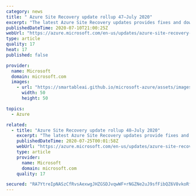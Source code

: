 ```yaml
---
category: news
title: " Azure Site Recovery update rollup 47—July 2020"
excerpt: "The latest Azure Site Recovery updates provides fixes and download links for Site Recovery components."
publishedDateTime: 2020-07-10T21:00:25Z
webUrl: "https://azure.microsoft.com/en-us/updates/azure-site-recovery-update-rollup-47-july-2020/"
type: article
quality: 17
heat: 17
published: false

provider:
  name: Microsoft
  domain: microsoft.com
  images:
    - url: "https://smartableai.github.io/microsoft-azure/assets/images/organizations/microsoft.com-50x50.jpg"
      width: 50
      height: 50

topics:
  - Azure

related:
  - title: "Azure Site Recovery update rollup 48—July 2020"
    excerpt: "The latest Azure Site Recovery updates provide fixes and download links for Site Recovery components."
    publishedDateTime: 2020-07-25T00:01:58Z
    webUrl: "https://azure.microsoft.com/en-us/updates/azure-site-recovery-update-rollup-48-july-2020/"
    type: article
    provider:
      name: Microsoft
      domain: microsoft.com
    quality: 17

secured: "RA7YtreIpNASzCfRvsAexwgJHZGSDJvqwWF+rNGZNe2uJ9sfFibQZ6V8vkoRfUx1Ph8eIfZsxx1NsWL14SyGmKbzvhxoi898Xg0crlkSFS9Ci2iIzkk6ojO+aPwxn35rlJFDTd87f6BctUcHJT53YYSbqJl+h4o2SDztmX79Q529idorePsJVnhVOhxme/jeqNEuOJi/UC2GzN99kTU2fA4a9RtVlo2WL3fJXj5+4/Bk8XAGI2067P07uIT24CCEOWY3Bgz3iuxKIN5WKF56Fuc0VXgTPKAzyJVTCh4QT9ePMh8hj6lkwGhzlpAxcQh6JwDuoUY0UlgDPXhSz7BbEw==;LqNDIt6jBKKaDV/M8PCcHw=="
---
```


